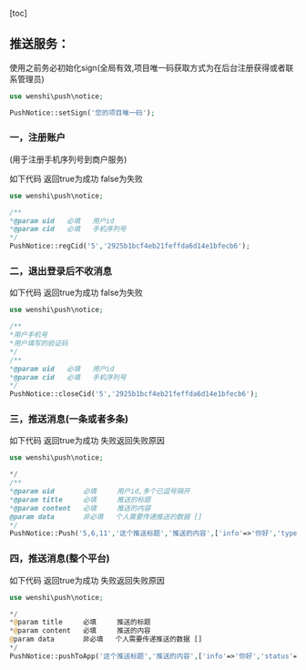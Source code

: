 [toc]
## 推送服务：

使用之前务必初始化sign(全局有效,项目唯一码获取方式为在后台注册获得或者联系管理员)

```php
use wenshi\push\notice;

PushNotice::setSign('您的项目唯一码');
```

### 一，注册账户 

(用于注册手机序列号到商户服务)

如下代码 返回true为成功 false为失败


```php
use wenshi\push\notice;

/**
*@param uid   必填   用户id
*@param cid   必填   手机序列号
*/
PushNotice::regCid('5','2925b1bcf4eb21feffda6d14e1bfecb6');
```

### 二，退出登录后不收消息 

如下代码 返回true为成功 false为失败

```php
use wenshi\push\notice;

/**
*用户手机号
*用户填写的验证码
*/
/**
*@param uid   必填   用户id
*@param cid   必填   手机序列号
*/
PushNotice::closeCid('5','2925b1bcf4eb21feffda6d14e1bfecb6');
```


### 三，推送消息(一条或者多条)



如下代码 返回true为成功 失败返回失败原因

```php
use wenshi\push\notice;

*/
/**
*@param uid       必填     用户id,多个已逗号隔开
*@param title     必填     推送的标题
*@param content   必填     推送的内容
@param data       非必填   个人需要传递推送的数据 []
*/
PushNotice::Push('5,6,11','这个推送标题','推送的内容',['info'=>'你好','type'=>1]);
```


### 四，推送消息(整个平台)




如下代码 返回true为成功 失败返回失败原因

```php
use wenshi\push\notice;

*/
*@param title     必填     推送的标题
*@param content   必填     推送的内容
@param data       非必填   个人需要传递推送的数据 []
*/
PushNotice::pushToApp('这个推送标题','推送的内容',['info'=>'你好','status'=>1]);
```